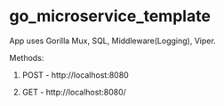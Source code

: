 # go_microservice_template

App uses Gorilla Mux, SQL, Middleware(Logging), Viper.

Methods:
1) POST - http://localhost:8080

2) GET - http://localhost:8080/